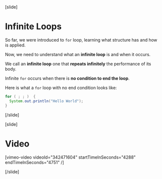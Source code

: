 [slide]
# Infinite Loops
So far, we were introduced to `for` loop, learning what structure has and how is applied. 

Now, we need to understand what an **infinite loop** is and when it occurs.

We call an **infinite loop** one that **repeats infinitely** the performance of its body. 

Infinite `for` occurs when there is **no condition to end the loop**.

Here is what a `for` loop with no end condition looks like:
```java
for ( ; ; )  {
  System.out.println("Hello World");
}
```
[/slide]

[slide]
# Video

[vimeo-video videoId="342471604" startTimeInSeconds="4288" endTimeInSeconds="4751" /]

[/slide]